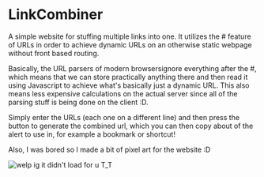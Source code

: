 # LinkCombiner
A simple website for stuffing multiple links into one. It utilizes the # feature of URLs in order to achieve dynamic URLs on an otherwise static webpage without front based routing.

Basically, the URL parsers of modern browsersignore everything after the #, which means that we can store practically anything there and then read it using Javascript to achieve what's basically just a dynamic URL. This also means less expensive calculations on the actual server since all of the parsing stuff is being done on the client :D.

Simply enter the URLs (each one on a different line) and then press the button to generate the combined url, which you can then copy about of the alert to use in, for example a bookmark or shortcut!

Also, I was bored so I made a bit of pixel art for the website :D

![welp ig it didn't load for u T_T](http://url/to/img.png]()](https://github.com/RandomGamingDev/LinkCombiner/blob/main/assets/SmilingComputer.png?raw=true)https://github.com/RandomGamingDev/LinkCombiner/blob/main/assets/SmilingComputer.png?raw=true)
